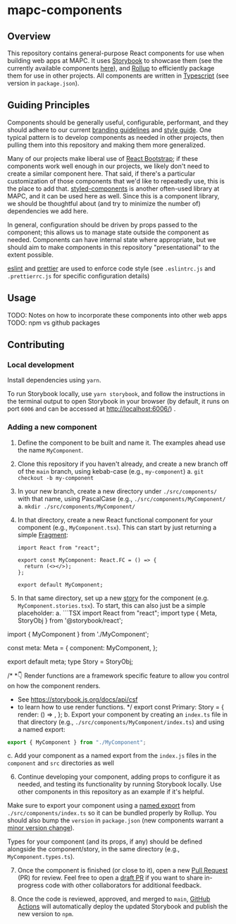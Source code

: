 # mapc-components
## Overview
This repository contains general-purpose React components for use when building web apps at MAPC. It uses [Storybook](https://storybook.js.org/) to showcase them (see the currently available components [here](TODO)), and [Rollup](https://rollupjs.org/) to efficiently package them for use in other projects. All components are written in [Typescript](https://www.typescriptlang.org/) (see version in `package.json`).

## Guiding Principles
Components should be generally useful, configurable, performant, and they should adhere to our current [branding guidelines](TODO) and [style guide](TODO). One typical pattern is to develop components as needed in other projects, then pulling them into this repository and making them more generalized.

Many of our projects make liberal use of [React Bootstrap](https://react-bootstrap.github.io/); if these components work well enough in our projects, we likely don't need to create a similar component here. That said, if there's a particular customization of those components that we'd like to repeatedly use, this is the place to add that. [styled-components](https://styled-components.com/) is another often-used library at MAPC, and it can be used here as well. Since this is a component library, we should be thoughtful about (and try to minimize the number of) dependencies we add here.

In general, configuration should be driven by props passed to the component; this allows us to manage state outside the component as needed. Components can have internal state where appropriate, but we should aim to make components in this repository "presentational" to the extent possible.

[eslint](https://eslint.org/) and [prettier](https://prettier.io/) are used to enforce code style (see `.eslintrc.js` and `.prettierrc.js` for specific configuration details)

## Usage
TODO: Notes on how to incorporate these components into other web apps
TODO: npm vs github packages

## Contributing
### Local development
Install dependencies using `yarn`.

To run Storybook locally, use `yarn storybook`, and follow the instructions in the terminal output to open Storybook in your browser (by default, it runs on port `6006` and can be accessed at [http://localhost:6006/](http://localhost:6006/)) .

### Adding a new component
1. Define the component to be built and name it. The examples ahead use the name `MyComponent`.

2. Clone this repository if you haven't already, and create a new branch off of the `main` branch, using kebab-case (e.g., `my-component`)
  a. `git checkout -b my-component`

3. In your new branch, create a new directory under `./src/components/` with that name, using PascalCase (e.g., `./src/components/MyComponent/`
  a. `mkdir ./src/components/MyComponent/`

4. In that directory, create a new React functional component for your component (e.g., `MyComponent.tsx`). This can start by just returning a simple [Fragment](https://react.dev/reference/react/Fragment):
   ```TSX
   import React from "react";

   export const MyComponent: React.FC = () => {
     return (<></>);
   };

   export default MyComponent;
   ```

5. In that same directory, set up a new [story](https://storybook.js.org/docs/get-started/whats-a-story) for the component (e.g. `MyComponent.stories.tsx`). To start, this can also just be a simple placeholder:
  a. ```TSX
import React from "react";
import type { Meta, StoryObj } from '@storybook/react';

import { MyComponent } from './MyComponent';

const meta: Meta<typeof MyComponent> = {
  component: MyComponent,
};

export default meta;
type Story = StoryObj<typeof MyComponent>;

/*
 *👇 Render functions are a framework specific feature to allow you control on how the component renders.
 * See https://storybook.js.org/docs/api/csf
 * to learn how to use render functions.
 */
export const Primary: Story = {
  render: () => <MyComponent />,
};
  b. Export your component by creating an `index.ts` file in that directory (e.g., `./src/components/MyComponent/index.ts`) and using a named export:
  ```TypeScript
  export { MyComponent } from "./MyComponent";
  ```
  c. Add your component as a named export from the `index.js` files in the `component` and `src` directories as well

6. Continue developing your component, adding props to configure it as needed, and testing its functionality by running Storybook locally. Use other components in this repository as an example if it's helpful. 

  Make sure to export your component using a [named export](https://developer.mozilla.org/en-US/docs/Web/JavaScript/Reference/Statements/export) from `./src/components/index.ts` so it can be bundled properly by Rollup. You should also bump the `version` in `package.json` (new components warrant a [minor version change](https://semver.org/#spec-item-7)).

  Types for your component (and its props, if any) should be defined alongside the component/story, in the same directory (e.g., `MyComponent.types.ts`).

7. Once the component is finished (or close to it), open a new [Pull Request](https://docs.github.com/en/pull-requests/collaborating-with-pull-requests/proposing-changes-to-your-work-with-pull-requests/about-pull-requests) (PR) for review. Feel free to open a [draft PR](https://docs.github.com/en/pull-requests/collaborating-with-pull-requests/proposing-changes-to-your-work-with-pull-requests/about-pull-requests#draft-pull-requests) if you want to share in-progress code with other collaborators for additional feedback.

8. Once the code is reviewed, approved, and merged to `main`, [GitHub Actions](https://docs.github.com/en/actions) will automatically deploy the updated Storybook and publish the new version to `npm`.
